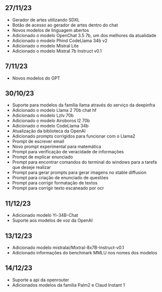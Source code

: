 
## 27/11/23
- Gerador de artes utilizando SDXL
- Botão de acesso ao gerador de artes dentro do chat
- Novos modelos de linguagem abertos
- Adicionado o modelo OpenChat 3.5 7b, um dos melhores da atualidade
- Adicionado o modelo Phind CodeLlama 34b v2
- Adicionado o modelo Mistral Lite
- Adicionado o modelo Mistral 7b Instruct v0.1

## 7/11/23
- Novos modelos do GPT

## 30/10/23
- Suporte para modelos da família llama através do serviço da deepinfra
- Adicionado o modelo Llama 2 70b chat hf
- Adicionado o modelo Lzlv 70b
- Adicionado o modelo Airoboros l2 70b
- Adicionado o modelo CodeLlama 34b
- Atualização da biblioteca da OpenAI
- Adicionado prompts corrigidos para funcionar com o Llama2
- Prompt de escrever email
- Novo prompt experimental para matemática
- Prompt para verificação de veracidade de informações
- Prompt de explicar enunciado
- Prompt para encontrar comandos do terminal do windows para a tarefa que deseje realizar
- Prompt para gerar prompts para gerar imagens no stable diffusion
- Prompt para criação de enunciado de questões
- Prompt para corrigir formatação de textos
- Prompt para corrigir texto escaneado por ocr

## 11/12/23
- Adicionado modelo Yi-34B-Chat
- Suporte aos modelos de voz da OpenAI

## 13/12/23
- Adicionado modelo mistralai/Mixtral-8x7B-Instruct-v0.1
- Adicionado informações do benchmark MMLU nos nomes dos modelos

## 14/12/23
- Suporte a api da openrouter
- Adicionados modelos da família Palm2 e Claud Instant 1